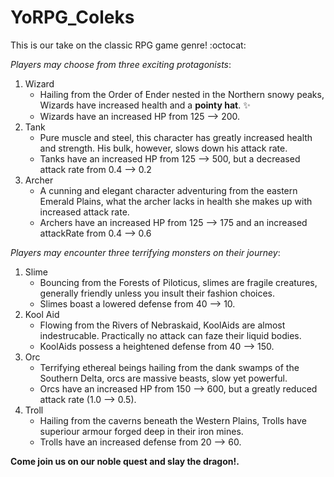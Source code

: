 # YoRPG_Coleks
This is our take on the classic RPG game genre! :octocat:


*Players may choose from three exciting protagonists*:
1. Wizard
    * Hailing from the Order of Ender nested in the Northern snowy peaks, Wizards have increased health and a **pointy hat**. :sparkles:
    * Wizards have an increased HP from 125 --> 200.
2. Tank
    * Pure muscle and steel, this character has greatly increased health and strength. His bulk, however, slows down his attack rate.
    * Tanks have an increased HP from 125 --> 500, but a decreased attack rate from 0.4 --> 0.2
3. Archer
    * A cunning and elegant character adventuring from the eastern Emerald Plains, what the archer lacks in health she makes up with increased attack rate.
    * Archers have an increased HP from 125 --> 175 and an increased attackRate from 0.4 --> 0.6


*Players may encounter three terrifying monsters on their journey*:

1. Slime
   * Bouncing from the Forests of Piloticus, slimes are fragile creatures, generally friendly unless you insult their fashion choices.
   * Slimes boast a lowered defense from 40 --> 10.
2. Kool Aid
   * Flowing from the Rivers of Nebraskaid, KoolAids are almost indestrucable. Practically no attack can faze their liquid bodies. 
   * KoolAids possess a heightened defense from 40 --> 150.
3. Orc
   * Terrifying ethereal beings hailing from the dank swamps of the Southern Delta, orcs are massive beasts, slow yet powerful.
   * Orcs have an increased HP from 150 --> 600, but a greatly reduced attack rate (1.0 --> 0.5).
4. Troll
   * Hailing from the caverns beneath the Western Plains, Trolls have superiour armour forged deep in their iron mines. 
   * Trolls have an increased defense from 20 --> 60.

**Come join us on our noble quest and slay the dragon!.**
